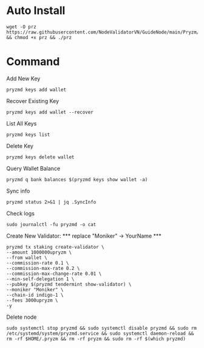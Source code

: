 # Auto Install

    wget -O prz https://raw.githubusercontent.com/NodeValidatorVN/GuideNode/main/Pryzm/prz && chmod +x prz && ./prz

# Command

Add New Key

    pryzmd keys add wallet

Recover Existing Key

    pryzmd keys add wallet --recover

List All Keys

    pryzmd keys list

Delete Key

    pryzmd keys delete wallet

Query Wallet Balance

    pryzmd q bank balances $(pryzmd keys show wallet -a)

Sync info

    pryzmd status 2>&1 | jq .SyncInfo

Check logs

    sudo journalctl -fu pryzmd -o cat

Create New Validator: *** replace "Moniker" -> YourName ***

    pryzmd tx staking create-validator \
    --amount 1000000upryzm \
    --from wallet \
    --commission-rate 0.1 \
    --commission-max-rate 0.2 \
    --commission-max-change-rate 0.01 \
    --min-self-delegation 1 \
    --pubkey $(pryzmd tendermint show-validator) \
    --moniker "Moniker" \
    --chain-id indigo-1 \
    --fees 3000upryzm \
    -y

Delete node

    sudo systemctl stop pryzmd && sudo systemctl disable pryzmd && sudo rm /etc/systemd/system/pryzmd.service && sudo systemctl daemon-reload && rm -rf $HOME/.pryzm && rm -rf pryzm && sudo rm -rf $(which pryzmd)
